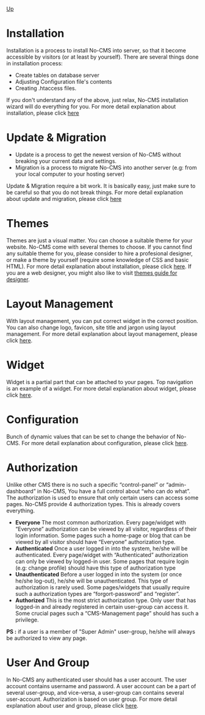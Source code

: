 [Up](../tutorial.md)

Installation
============
Installation is a process to install No-CMS into server, so that it become accessible by visitors (or at least by yourself). There are several things done in installation process:

* Create tables on database server
* Adjusting Configuration file's contents
* Creating .htaccess files.

If you don't understand any of the above, just relax, No-CMS installation wizard will do everything for you.
For more detail explanation about installation, please click [here](tutorial/user_installation.md)

Update & Migration
==================
* Update is a process to get the newest version of No-CMS without breaking your current data and settings.
* Migration is a process to migrate No-CMS into another server (e.g: from your local computer to your hosting server)

Update & Migration require a bit work. It is basically easy, just make sure to be careful so that you do not break things.
For more detail explanation about update and migration, please click [here](tutorial/user_update_and_migration.md)

Themes
======
Themes are just a visual matter. You can choose a suitable theme for your website. No-CMS come with several themes to choose. If you cannot find any suitable theme for you, please consider to hire a profesional designer, or make a theme by yourself (require some knowledge of CSS and basic HTML).
For more detail explanation about installation, please click [here](tutorial/user_themes.md). If you are a web designer, you might also like to visit [themes guide for designer](tutorial/designer_themes.md).

Layout Management
=================
With layout management, you can put correct widget in the correct position. You can also change logo, favicon, site title and jargon using layout management.
For more detail explanation about layout management, please click [here](tutorial/user_layout.md).

Widget
======
Widget is a partial part that can be attached to your pages. Top navigation is an example of a widget.
For more detail explanation about widget, please click [here](tutorial/user_widget.md).

Configuration
=============
Bunch of dynamic values that can be set to change the behavior of No-CMS.
For more detail explanation about configuration, please click [here](tutorial/user_configuration.md).

Authorization
==============
Unlike other CMS there is no such a specific “control-panel” or “admin-dashboard” in No-CMS, You
have a full control about “who can do what”.
The authorization is used to ensure that only certain users can access some pages.
No-CMS provide 4 authorization types. This is already covers everything.
* __Everyone__
    The most common authorization. Every page/widget with “Everyone” authorization can be viewed by
    all visitor, regardless of their login information. Some pages such a home-page or blog that can
    be viewed by all visitor should have “Everyone” authorization type.
* __Authenticated__
    Once a user logged in into the system, he/she will be authenticated. Every page/widget with
    “Authenticated” authorization can only be viewed by logged-in user. Some pages that require
    login (e.g: change profile) should have this type of authorization type
* __Unauthenticated__
    Before a user logged in into the system (or once he/she log-out), he/she will be unauthenticated.
    This type of authorization is rarely used. Some pages/widgets that usually require such a authorization
    types are “forgort-password” and “register”.
* __Authorized__
    This is the most strict authorization type. Only user that has logged-in and already registered in
    certain user-group can access it. Some crucial pages such a “CMS-Management page” should
    has such a privilege.

__PS :__ if a user is a member of "Super Admin" user-group, he/she will always be authorized to view any page.

User And Group
==============
In No-CMS any authenticated user should has a user account. The user account contains username and password. A user account can be a part of several user-group, and vice-versa, a user-group can contains several user-account. Authorization is based on user group.
For more detail explanation about user and group, please click [here](tutorial/user_and_group.md).